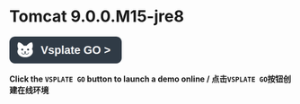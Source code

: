 # Tomcat 9.0.0.M15-jre8

<a href="https://www.vsplate.com/?docker-compose=https://github.com/vsplate/dcenvs/tomcat/9.0.0.M15-jre8"><img alt="VSPLATE GO" src="https://raw.githubusercontent.com/vsplate/images/master/vsgo_btn.png" width="200px"></a>

**Click the `VSPLATE GO` button to launch a demo online / 点击`VSPLATE GO`按钮创建在线环境**